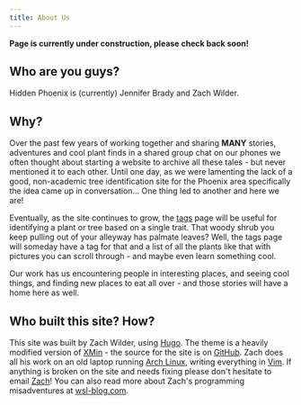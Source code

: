 ```yaml
---
title: About Us
---
```


**Page is currently under construction, please check back soon!**

## Who are you guys?

Hidden Phoenix is (currently) Jennifer Brady and Zach Wilder. 

## Why?

Over the past few years of working together and sharing **MANY** stories,
adventures and cool plant finds in a shared group chat on our phones we often
thought about starting a website to archive all these tales - but never
mentioned it to each other. Until one day, as we were lamenting the lack of a good,
non-academic tree identification site for the Phoenix area specifically the idea
came up in conversation... One thing led to another and here we are!

Eventually, as the site continues to grow, the [tags](/tags) page will be useful
for identifying a plant or tree based on a single trait. That woody shrub you
keep pulling out of your alleyway has palmate leaves? Well, the tags page will
someday have a tag for that and a list of all the plants like that with pictures you can
scroll through - and maybe even learn something cool.

Our work has us encountering people in interesting places, and seeing cool
things, and finding new places to eat all over - and those stories will have a
home here as well. 

## Who built this site? How?

This site was built by Zach Wilder, using [Hugo](https://gohugo.io). The theme is a
heavily modified version of [XMin](https://github.com/yihui/hugo-xmin) - the
source for the site is on [GitHub](https://github.com/zwilder/hiddenphoenix).
Zach does all his work on an old laptop running [Arch Linux](https://www.archlinux.org/), writing everything in [Vim](https://www.vim.org).
If anything is broken on the site and needs fixing please don't hesitate to
email [Zach](mailto:zwilder@hiddenphoenix.com)!
You can also read more about Zach's programming misadventures at
[wsl-blog.com](https://wsl-blog.com).

